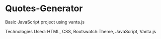 # Quotes-Generator
Basic JavaScript project using vanta.js

Technologies Used: HTML, CSS, Bootswatch Theme, JavaScript, Vanta.js

